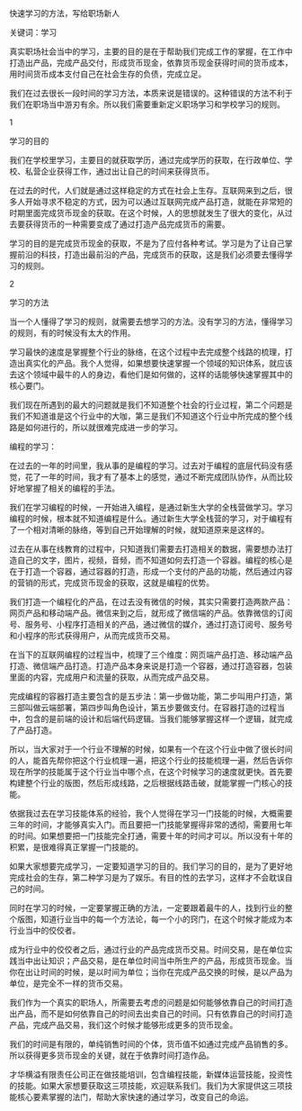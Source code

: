 
快速学习的方法，写给职场新人

关键词：学习

真实职场社会当中的学习，主要的目的是在于帮助我们完成工作的掌握，在工作中打造出产品，完成产品交付，形成货币现金，依靠货币现金获得时间的货币成本，用时间货币成本支付自己在社会生存的负债，完成立足。

我们在过去很长一段时间的学习方法，本质来说是错误的。这种错误的方法不利于我们在职场当中游刃有余。所以我们需要重新定义职场学习和学校学习的规则。

1

学习的目的

我们在学校里学习，主要目的就获取学历，通过完成学历的获取，在行政单位、学校、私营企业获得工作，通过出让自己的时间来获得货币。

在过去的时代，人们就是通过这样稳定的方式在社会上生存。互联网来到之后，很多人开始寻求不稳定的方式，因为可以通过互联网完成产品打造，就能在非常短的时期里面完成货币现金的获取。在这个时候，人的思想就发生了很大的变化，从过去要获得货币的一种需要变成了通过打造产品完成货币的需要。

学习的目的是完成货币现金的获取，不是为了应付各种考试。学习是为了让自己掌握前沿的科技，打造出最前沿的产品，完成货币的获取，这是我们必须要去懂得学习的规则。

2

学习的方法

当一个人懂得了学习的规则，就需要去想学习的方法。没有学习的方法，懂得学习的规则，有的时候没有太大的作用。

学习最快的速度是掌握整个行业的脉络，在这个过程中去完成整个线路的梳理，打造出真实化的产品。我个人觉得，如果想要快速掌握一个领域的知识体系，就应该去这个领域中最牛的人的身边，看他们是如何做的，这样的话能够快速掌握其中的核心要门。

我们现在所遇到的最大的问题就是我们不知道整个社会的行业过程，第二个问题是我们不知道谁是这个行业中的大咖，第三是我们不知道这个行业中所完成的整个线路是如何进行的，所以就很难完成进一步的学习。

编程的学习：

在过去的一年的时间里，我从事的是编程的学习。过去对于编程的底层代码没有感觉，花了一年的时间，我才有了基本上的感觉，通过不断完成团队协作，从而比较好地掌握了相关的编程的手法。

我们在学习编程的时候，一开始进入编程，是通过新生大学的全栈营做学习。学习编程的时候，根本就不知道编程是什么。通过新生大学全栈营的学习，对于编程有了一个相对清晰的脉络，等到自己开始理解的时候，就知道原来是这样的。

过去在从事在线教育的过程中，只知道我们需要去打造相关的数据，需要想办法打造自己的文字，图片，视频，音频，而不知道如何去打造一个容器。编程的核心是在于打造一个容器，通过容器的打造，形成一个支付的产品的功能，然后通过内容的营销的形式，完成货币现金的获取，这就是编程的优势。

我们打造一个编程化的产品，在过去没有微信的时候，其实只需要打造两款产品：网页产品和移动端产品。微信来到之后，就形成了微信端的产品。依靠微信的订阅号、服务号、小程序打造相关的产品，通过微信的媒介，通过打造订阅号、服务号和小程序的形式获得用户，从而完成货币交易。

在当下的互联网编程的过程当中，梳理了三个维度：网页端产品打造、移动端产品打造、微信端产品打造。打造产品本身来说是打造一个容器，通过打造容器，包装里面的内容，完成用户和流量的获取，从而完成产品交易。

完成编程的容器打造主要包含的是五步法：第一步做功能，第二步叫用户打造，第三部叫做云端部署，第四步叫角色设计，第五步要做支付。在容器打造的过程当中，包含的是前端的设计和后端代码逻辑。当我们能够掌握这样一个逻辑，就完成了产品打造。

所以，当大家对于一个行业不理解的时候，如果有一个在这个行业中做了很长时间的人，能首先帮你把这个行业梳理一遍，把这个行业的技能梳理一遍，然后告诉你现在所学的技能属于这个行业当中哪个点，在这个时候学习的速度就更快。首先要构建整个行业的版图，然后形成线路，之后根据线路击破，就能掌握一门核心的技能。

依据我过去在学习技能体系的经验，我个人觉得在学习一门技能的时候，大概需要三年的时间，才能够真实入门。而且要把一门技能掌握得非常的透彻，需要用七年的时间。如果想要把一门技能完全打通，需要十年的时间才可以。所以没有十年的积累，是很难得真正掌握一门技能的。

如果大家想要完成学习，一定要知道学习的目的。我们学习的目的，是为了更好地完成社会的生存，第二种学习是为了娱乐。有目的性的去学习，这样才不会耽误自己的时间。

同时在学习的时候，一定要掌握正确的方法，一定要跟着最牛的人，找到行业的整个版图，知道行业当中的每一个方法论，每一个小的窍门，在这个时候才能成为本行业当中的佼佼者。

成为行业中的佼佼者之后，通过行业的产品完成货币交易。时间交易，是在单位实践当中出让知识；产品交易，是在单位时间当中所生产的产品，形成货币现金。当你在出让时间的时候，是以时间为单位；当你在完成产品交换的时候，是以产品为单位，是完全不一样的货币交易。

我们作为一个真实的职场人，所需要去考虑的问题是如何能够依靠自己的时间打造出产品，而不是如何依靠自己的时间去出卖自己的时间。只有依靠自己的时间打造产品，完成产品交易，我们这个时候才能够形成更多的货币现金。

我们的时间是有限的，单纯销售时间的个体，货币值不如通过完成产品销售的多。所以获得更多货币现金的关键，就在于依靠时间打造作品。

才华横溢有限责任公司正在做技能培训，包含编程技能，新媒体运营技能，投资性的技能。如果大家想要获取这三项技能，欢迎联系我们。我们为大家提供这三项技能核心要素掌握的法门，帮助大家快速的通过学习，改变自己的命运。
